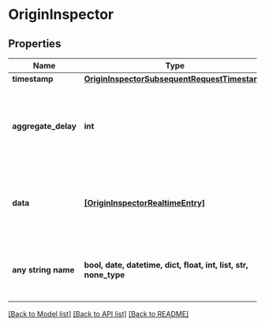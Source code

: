 # OriginInspector


## Properties
Name | Type | Description | Notes
------------ | ------------- | ------------- | -------------
**timestamp** | [**OriginInspectorSubsequentRequestTimestamp**](OriginInspectorSubsequentRequestTimestamp.md) |  | [optional] 
**aggregate_delay** | **int** | Offset of entry timestamps from the current time due to processing time. | [optional] 
**data** | [**[OriginInspectorRealtimeEntry]**](OriginInspectorRealtimeEntry.md) | A list of report [entries](#entry-data-model), each representing one second of time. | [optional] 
**any string name** | **bool, date, datetime, dict, float, int, list, str, none_type** | any string name can be used but the value must be the correct type | [optional]

[[Back to Model list]](../README.md#documentation-for-models) [[Back to API list]](../README.md#documentation-for-api-endpoints) [[Back to README]](../README.md)


